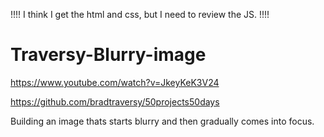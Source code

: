 
!!!! I think I get the html and css, but I need to review the JS. !!!!

# Traversy-Blurry-image

https://www.youtube.com/watch?v=JkeyKeK3V24

https://github.com/bradtraversy/50projects50days

Building an image thats starts blurry and then gradually comes into focus.


